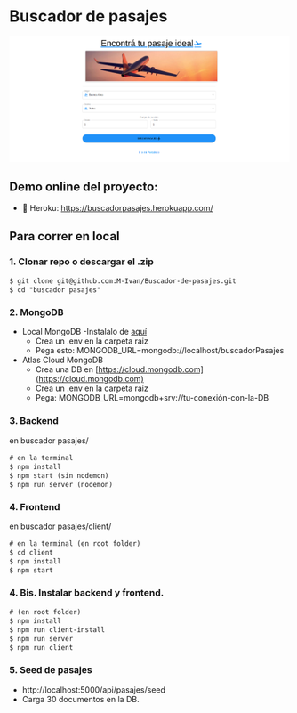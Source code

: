 # Buscador de pasajes

![buscador](buscadorPasajes.png)

## Demo online del proyecto:

- :rocket: Heroku: https://buscadorpasajes.herokuapp.com/

## Para correr en local

### 1. Clonar repo o descargar el .zip

```
$ git clone git@github.com:M-Ivan/Buscador-de-pasajes.git
$ cd "buscador pasajes"
```

### 2. MongoDB

- Local MongoDB
  -Instalalo de [aquí](https://www.mongodb.com/try/download/community)
  - Crea un .env en la carpeta raiz
  - Pega esto: MONGODB_URL=mongodb://localhost/buscadorPasajes
- Atlas Cloud MongoDB
  - Crea una DB en [https://cloud.mongodb.com](https://cloud.mongodb.com)
  - Crea un .env en la carpeta raiz
  - Pega: MONGODB_URL=mongodb+srv://tu-conexión-con-la-DB

### 3. Backend

en buscador pasajes/

```
# en la terminal
$ npm install
$ npm start (sin nodemon)
$ npm run server (nodemon)
```

### 4. Frontend

en buscador pasajes/client/

```
# en la terminal (en root folder)
$ cd client
$ npm install
$ npm start
```

### 4. Bis. Instalar backend y frontend.

```
# (en root folder)
$ npm install
$ npm run client-install
$ npm run server
$ npm run client
```

### 5. Seed de pasajes

- http://localhost:5000/api/pasajes/seed
- Carga 30 documentos en la DB.
